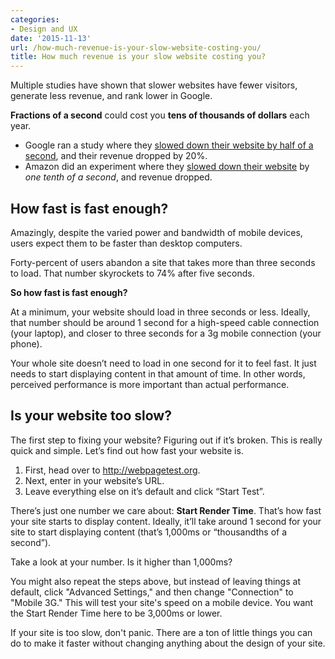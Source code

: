 ```yaml
---
categories:
- Design and UX
date: '2015-11-13'
url: /how-much-revenue-is-your-slow-website-costing-you/
title: How much revenue is your slow website costing you?
---
```


Multiple studies have shown that ​slower websites have fewer visitors, generate less revenue, and rank lower in Google.

**Fractions of a second** could cost you **tens of thousands of dollars** each year.

- Google ran a study where they [slowed down their website by half of a second](https://blog.kissmetrics.com/speed-is-a-killer/), and their revenue dropped by 20%.
- Amazon did an experiment where they [slowed down their website](http://glinden.blogspot.com/2006/11/marissa-mayer-at-web-20.html) by ​*one tenth of a second​*, and revenue dropped.

<!--more-->

## How fast is fast enough?

Amazingly, despite the varied power and bandwidth of mobile devices, users expect them to be faster than desktop computers.

Forty-percent of users abandon a site that takes more than three seconds to load. That number skyrockets to 74% after five seconds.

**So how fast is fast enough?**

At a minimum, your website should load in three seconds or less. Ideally, that number should be around 1 second for a high-speed cable connection (your laptop), and closer to three seconds for a 3g mobile connection (your phone).

Your whole site doesn’t need to load in one second for it to feel fast. It just needs to start displaying content in that amount of time. In other words, perceived performance is more important than actual performance.

## Is your website too slow?

The first step to fixing your website? Figuring out if it’s broken. This is really quick and simple. Let’s find out how fast your website is.

1. First, head over to http://webpagetest.org.
2. Next, enter in your website’s URL.
3. Leave everything else on it’s default and click “Start Test”.

There’s just one number we care about: ​**Start Render Time**. That’s how fast your site starts to display content. Ideally, it’ll take around 1 second for your site to start displaying content (that’s 1,000ms or “thousandths of a second”).

Take a look at ​your number. Is it higher than 1,000ms?

You might also repeat the steps above, but instead of leaving things at default, click "Advanced Settings," and then change "Connection" to "Mobile 3G." This will test your site's speed on a mobile device. You want the Start Render Time here to be 3,000ms or lower.

If your site is too slow, don't panic. There are a ton of little things you can do to make it faster without changing anything about the design of your site.